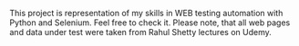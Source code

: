 This project is representation of my skills in WEB testing automation with Python and Selenium. Feel free to check it. Please note, that all web pages and data under test were taken from Rahul Shetty lectures on Udemy.
